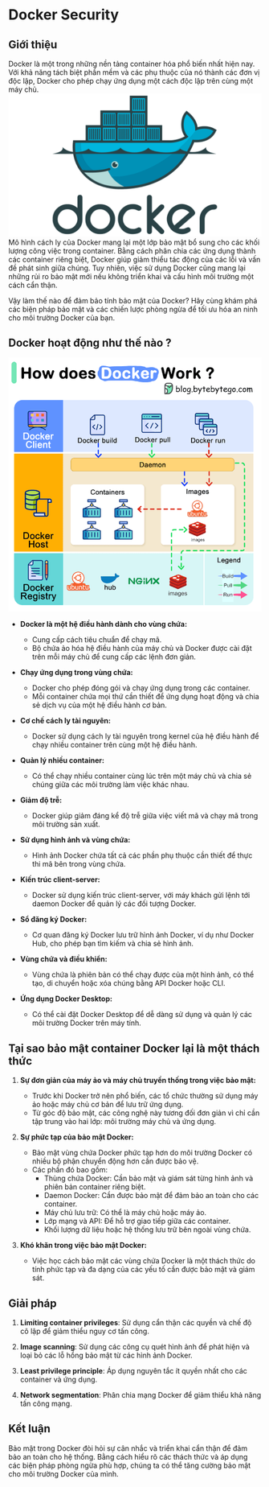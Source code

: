 # Docker Security

## Giới thiệu

Docker là một trong những nền tảng container hóa phổ biến nhất hiện nay. Với khả năng tách biệt phần mềm và các phụ thuộc của nó thành các đơn vị độc lập, Docker cho phép chạy ứng dụng một cách độc lập trên cùng một máy chủ.
![docker1](./images/docker1.png)
Mô hình cách ly của Docker mang lại một lớp bảo mật bổ sung cho các khối lượng công việc trong container. Bằng cách phân chia các ứng dụng thành các container riêng biệt, Docker giúp giảm thiểu tác động của các lỗi và vấn đề phát sinh giữa chúng. Tuy nhiên, việc sử dụng Docker cũng mang lại những rủi ro bảo mật mới nếu không triển khai và cấu hình môi trường một cách cẩn thận.

Vậy làm thế nào để đảm bảo tính bảo mật của Docker? Hãy cùng khám phá các biện pháp bảo mật và các chiến lược phòng ngừa để tối ưu hóa an ninh cho môi trường Docker của bạn.

## Docker hoạt động như thế nào ?

![docker2](./images/dockerwork.gif)

- **Docker là một hệ điều hành dành cho vùng chứa:**

  - Cung cấp cách tiêu chuẩn để chạy mã.
  - Bộ chứa ảo hóa hệ điều hành của máy chủ và Docker được cài đặt trên mỗi máy chủ để cung cấp các lệnh đơn giản.

- **Chạy ứng dụng trong vùng chứa:**

  - Docker cho phép đóng gói và chạy ứng dụng trong các container.
  - Mỗi container chứa mọi thứ cần thiết để ứng dụng hoạt động và chia sẻ dịch vụ của một hệ điều hành cơ bản.

- **Cơ chế cách ly tài nguyên:**

  - Docker sử dụng cách ly tài nguyên trong kernel của hệ điều hành để chạy nhiều container trên cùng một hệ điều hành.

- **Quản lý nhiều container:**

  - Có thể chạy nhiều container cùng lúc trên một máy chủ và chia sẻ chúng giữa các môi trường làm việc khác nhau.

- **Giảm độ trễ:**

  - Docker giúp giảm đáng kể độ trễ giữa việc viết mã và chạy mã trong môi trường sản xuất.

- **Sử dụng hình ảnh và vùng chứa:**

  - Hình ảnh Docker chứa tất cả các phần phụ thuộc cần thiết để thực thi mã bên trong vùng chứa.

- **Kiến ​​trúc client-server:**

  - Docker sử dụng kiến ​​trúc client-server, với máy khách gửi lệnh tới daemon Docker để quản lý các đối tượng Docker.

- **Sổ đăng ký Docker:**

  - Cơ quan đăng ký Docker lưu trữ hình ảnh Docker, ví dụ như Docker Hub, cho phép bạn tìm kiếm và chia sẻ hình ảnh.

- **Vùng chứa và điều khiển:**

  - Vùng chứa là phiên bản có thể chạy được của một hình ảnh, có thể tạo, di chuyển hoặc xóa chúng bằng API Docker hoặc CLI.

- **Ứng dụng Docker Desktop:**
  - Có thể cài đặt Docker Desktop để dễ dàng sử dụng và quản lý các môi trường Docker trên máy tính.

## Tại sao bảo mật container Docker lại là một thách thức

1. **Sự đơn giản của máy ảo và máy chủ truyền thống trong việc bảo mật:**

   - Trước khi Docker trở nên phổ biến, các tổ chức thường sử dụng máy ảo hoặc máy chủ cơ bản để lưu trữ ứng dụng.
   - Từ góc độ bảo mật, các công nghệ này tương đối đơn giản vì chỉ cần tập trung vào hai lớp: môi trường máy chủ và ứng dụng.

2. **Sự phức tạp của bảo mật Docker:**

   - Bảo mật vùng chứa Docker phức tạp hơn do môi trường Docker có nhiều bộ phận chuyển động hơn cần được bảo vệ.
   - Các phần đó bao gồm:
     - Thùng chứa Docker: Cần bảo mật và giám sát từng hình ảnh và phiên bản container riêng biệt.
     - Daemon Docker: Cần được bảo mật để đảm bảo an toàn cho các container.
     - Máy chủ lưu trữ: Có thể là máy chủ hoặc máy ảo.
     - Lớp mạng và API: Để hỗ trợ giao tiếp giữa các container.
     - Khối lượng dữ liệu hoặc hệ thống lưu trữ bên ngoài vùng chứa.

3. **Khó khăn trong việc bảo mật Docker:**
   - Việc học cách bảo mật các vùng chứa Docker là một thách thức do tính phức tạp và đa dạng của các yếu tố cần được bảo mật và giám sát.

## Giải pháp

1. **Limiting container privileges**: Sử dụng cẩn thận các quyền và chế độ cô lập để giảm thiểu nguy cơ tấn công.

2. **Image scanning**: Sử dụng các công cụ quét hình ảnh để phát hiện và loại bỏ các lỗ hổng bảo mật từ các hình ảnh Docker.

3. **Least privilege principle**: Áp dụng nguyên tắc ít quyền nhất cho các container và ứng dụng.

4. **Network segmentation**: Phân chia mạng Docker để giảm thiểu khả năng tấn công mạng.

## Kết luận

Bảo mật trong Docker đòi hỏi sự cân nhắc và triển khai cẩn thận để đảm bảo an toàn cho hệ thống. Bằng cách hiểu rõ các thách thức và áp dụng các biện pháp phòng ngừa phù hợp, chúng ta có thể tăng cường bảo mật cho môi trường Docker của mình.
